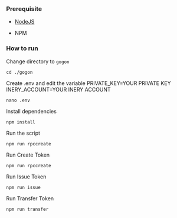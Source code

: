 ### Prerequisite

- [NodeJS](https://nodejs.org/en/)

- NPM



### How to run

Change directory to ```gogon```

```shell
cd ./gogon
```

Create .env and edit the variable
PRIVATE_KEY=YOUR PRIVATE KEY
INERY_ACCOUNT=YOUR INERY ACCOUNT

```shell
nano .env
```

Install dependencies

```shell
npm install
```

Run the script

```
npm run rpccreate
```

Run Create Token

```
npm run rpccreate
```

Run Issue Token

```
npm run issue
```

Run Transfer Token

```
npm run transfer
```


